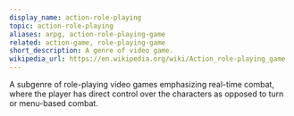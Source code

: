 ```yaml
---
display_name: action-role-playing
topic: action-role-playing
aliases: arpg, action-role-playing-game
related: action-game, role-playing-game
short_description: A genre of video game.
wikipedia_url: https://en.wikipedia.org/wiki/Action_role-playing_game
---
```

A subgenre of role-playing video games emphasizing real-time combat, where the player has direct control over the characters as opposed to turn or menu-based combat.